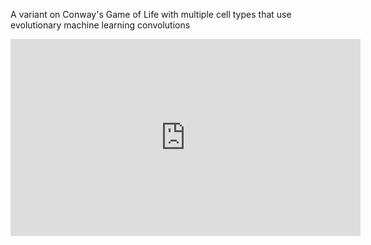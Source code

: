 A variant on Conway's Game of Life with multiple cell types that use evolutionary machine learning convolutions

<center>
 <iframe width="560"
         height="315"
         src="https://www.youtube.com/watch?v=VpkEca09c80"
         title="YouTube video player"
         frameborder="0"
         allow="accelerometer; autoplay; clipboard-write; encrypted-media; gyroscope; picture-in-picture"
         allowfullscreen>
 </iframe>
</center>